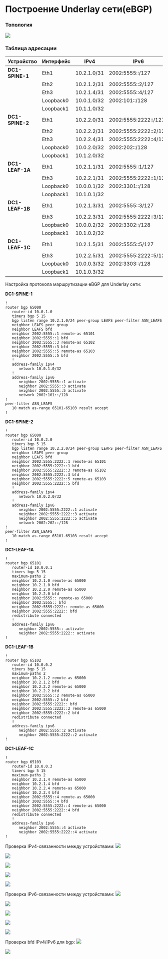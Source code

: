# Построение Underlay сети(eBGP)
### Топология
![](https://github.com/devops-user/otus/blob/main/homeworks_dc/homework_03/images/topology.JPG)

### Таблица адресации
| Устройство | Интерфейс | IPv4 | IPv6 |
--- | --- | --- | --- |
| **DC1-SPINE-1** | Eth1 | 10.2.1.0/31 | 2002:5555::/127 |
|  | Eth2 | 10.2.1.2/31 | 2002:5555::2/127 |
|  | Eth3 | 10.2.1.4/31 | 2002:5555::4/127 |
|  | Loopback0 | 10.0.1.0/32 | 2002:101::/128 |
|  | Loopback1 | 10.1.1.0/32 |  |
| **DC1-SPINE-2** | Eth1 | 10.2.2.0/31 | 2002:5555:2222::/127 |
|  | Eth2 | 10.2.2.2/31 | 2002:5555:2222::2/127 |
|  | Eth3 | 10.2.2.4/31 | 2002:5555:2222::4/127 |
|  | Loopback0 | 10.0.2.0/32 | 2002:202::/128 |
|  | Loopback1 | 10.1.2.0/32 |  |
| **DC1-LEAF-1A** | Eth1 | 10.2.1.1/31 | 2002:5555::1/127 |
|  | Eth3 | 10.2.2.1/31 | 2002:5555:2222::1/127 |
|  | Loopback0 | 10.0.0.1/32 | 2002:3301::/128 |
|  | Loopback1 | 10.1.0.1/32 |  |
| **DC1-LEAF-1B** | Eth1 | 10.2.1.3/31 | 2002:5555::3/127 |
|  | Eth3 | 10.2.2.3/31 | 2002:5555:2222::3/127 |
|  | Loopback0 | 10.0.0.2/32 | 2002:3302::/128 |
|  | Loopback1 | 10.1.0.2/32 |  |
| **DC1-LEAF-1C** | Eth1 | 10.2.1.5/31 | 2002:5555::5/127 |
|  | Eth3 | 10.2.2.5/31 | 2002:5555:2222::5/127 |
|  | Loopback0 | 10.0.0.3/32 | 2002:3303::/128 |
|  | Loopback1 | 10.1.0.3/32 |  |

Настройка протокола маршрутизации eBGP для Underlay сети:

**DC1-SPINE-1**
```
!
router bgp 65000
   router-id 10.0.1.0
   timers bgp 5 15
   bgp listen range 10.2.1.0/24 peer-group LEAFS peer-filter ASN_LEAFS
   neighbor LEAFS peer group
   neighbor LEAFS bfd
   neighbor 2002:5555::1 remote-as 65101
   neighbor 2002:5555::1 bfd
   neighbor 2002:5555::3 remote-as 65102
   neighbor 2002:5555::3 bfd
   neighbor 2002:5555::5 remote-as 65103
   neighbor 2002:5555::5 bfd
   !
   address-family ipv4
      network 10.0.1.0/32
   !
   address-family ipv6
      neighbor 2002:5555::1 activate
      neighbor 2002:5555::3 activate
      neighbor 2002:5555::5 activate
      network 2002:101::/128
!
peer-filter ASN_LEAFS
   10 match as-range 65101-65103 result accept
!
```

**DC1-SPINE-2**
```
!
router bgp 65000
   router-id 10.0.2.0
   timers bgp 5 15
   bgp listen range 10.2.2.0/24 peer-group LEAFS peer-filter ASN_LEAFS
   neighbor LEAFS peer group
   neighbor LEAFS bfd
   neighbor 2002:5555:2222::1 remote-as 65101
   neighbor 2002:5555:2222::1 bfd
   neighbor 2002:5555:2222::3 remote-as 65102
   neighbor 2002:5555:2222::3 bfd
   neighbor 2002:5555:2222::5 remote-as 65103
   neighbor 2002:5555:2222::5 bfd
   !
   address-family ipv4
      network 10.0.2.0/32
   !
   address-family ipv6
      neighbor 2002:5555:2222::1 activate
      neighbor 2002:5555:2222::3 activate
      neighbor 2002:5555:2222::5 activate
      network 2002:202::/128
!
peer-filter ASN_LEAFS
   10 match as-range 65101-65103 result accept
!
```

**DC1-LEAF-1A**
```
!
router bgp 65101
   router-id 10.0.0.1
   timers bgp 5 15
   maximum-paths 2
   neighbor 10.2.1.0 remote-as 65000
   neighbor 10.2.1.0 bfd
   neighbor 10.2.2.0 remote-as 65000
   neighbor 10.2.2.0 bfd
   neighbor 2002:5555:: remote-as 65000
   neighbor 2002:5555:: bfd
   neighbor 2002:5555:2222:: remote-as 65000
   neighbor 2002:5555:2222:: bfd
   redistribute connected
   !
   address-family ipv6
      neighbor 2002:5555:: activate
      neighbor 2002:5555:2222:: activate
!
```

**DC1-LEAF-1B**
```
!
router bgp 65102
   router-id 10.0.0.2
   timers bgp 5 15
   maximum-paths 2
   neighbor 10.2.1.2 remote-as 65000
   neighbor 10.2.1.2 bfd
   neighbor 10.2.2.2 remote-as 65000
   neighbor 10.2.2.2 bfd
   neighbor 2002:5555::2 remote-as 65000
   neighbor 2002:5555::2 bfd
   neighbor 2002:5555:2222:: bfd
   neighbor 2002:5555:2222::2 remote-as 65000
   neighbor 2002:5555:2222::2 bfd
   redistribute connected
   !
   address-family ipv6
      neighbor 2002:5555::2 activate
      neighbor 2002:5555:2222::2 activate
!
```

**DC1-LEAF-1C**
```
!
router bgp 65103
   router-id 10.0.0.3
   timers bgp 5 15
   maximum-paths 2
   neighbor 10.2.1.4 remote-as 65000
   neighbor 10.2.1.4 bfd
   neighbor 10.2.2.4 remote-as 65000
   neighbor 10.2.2.4 bfd
   neighbor 2002:5555::4 remote-as 65000
   neighbor 2002:5555::4 bfd
   neighbor 2002:5555:2222::4 remote-as 65000
   neighbor 2002:5555:2222::4 bfd
   redistribute connected
   !
   address-family ipv6
      neighbor 2002:5555::4 activate
      neighbor 2002:5555:2222::4 activate
!
```

Проверка IPv4-связанности между устройствами:
![](https://github.com/devops-user/otus/blob/main/homeworks_dc/homework_08/images/spine_1.png)

![](https://github.com/devops-user/otus/blob/main/homeworks_dc/homework_08/images/spine_2.png)

![](https://github.com/devops-user/otus/blob/main/homeworks_dc/homework_08/images/leaf_1.png)

![](https://github.com/devops-user/otus/blob/main/homeworks_dc/homework_08/images/leaf_2.png)

![](https://github.com/devops-user/otus/blob/main/homeworks_dc/homework_08/images/leaf_3.png)

Проверка IPv6-связанности между устройствами:
![](https://github.com/devops-user/otus/blob/main/homeworks_dc/homework_08/images/spine_1v6.png)

![](https://github.com/devops-user/otus/blob/main/homeworks_dc/homework_08/images/spine_2v6.png)

![](https://github.com/devops-user/otus/blob/main/homeworks_dc/homework_08/images/leaf_1v6.png)

![](https://github.com/devops-user/otus/blob/main/homeworks_dc/homework_08/images/leaf_2v6.png)

![](https://github.com/devops-user/otus/blob/main/homeworks_dc/homework_08/images/leaf_3v6.png)

Проверка bfd IPv4/IPv6 для bgp:
![](https://github.com/devops-user/otus/blob/main/homeworks_dc/homework_08/images/spine_1_bfd.PNG)

![](https://github.com/devops-user/otus/blob/main/homeworks_dc/homework_08/images/spine_2_bfd.PNG)
